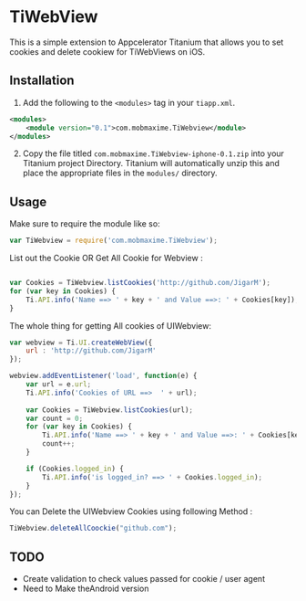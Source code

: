 TiWebView
=========

This is a simple extension to Appcelerator Titanium that allows you to set cookies and delete cookiew for TiWebViews on iOS.



Installation
------------


1. Add the following to the `<modules>` tag in your `tiapp.xml`.

```xml
<modules>
    <module version="0.1">com.mobmaxime.TiWebview</module>
</modules>
```
2. Copy the file titled `com.mobmaxime.TiWebview-iphone-0.1.zip` into your Titanium project Directory. Titanium will automatically unzip this and place the appropriate files in the `modules/` directory.


Usage
-----


Make sure to require the module like so:

```javascript
var TiWebview = require('com.mobmaxime.TiWebview');
```

List out the Cookie OR Get All Cookie for Webview : 

```javascript

var Cookies = TiWebview.listCookies('http://github.com/JigarM');
for (var key in Cookies) {
    Ti.API.info('Name ==> ' + key + ' and Value ==>: ' + Cookies[key]);
}
```


The whole thing for getting All cookies of UIWebview:

```javascript
var webview = Ti.UI.createWebView({
    url : 'http://github.com/JigarM'
});

webview.addEventListener('load', function(e) {
    var url = e.url;
    Ti.API.info('Cookies of URL ==>  ' + url);
    
    var Cookies = TiWebview.listCookies(url);
    var count = 0;
    for (var key in Cookies) {
        Ti.API.info('Name ==> ' + key + ' and Value ==>: ' + Cookies[key]);
        count++;
    }

    if (Cookies.logged_in) {
        Ti.API.info('is logged_in? ==> ' + Cookies.logged_in);
    }
});

```

You can Delete the UIWebview Cookies using following Method : 

```javascript
TiWebview.deleteAllCoockie("github.com");
```


TODO
----
* Create validation to check values passed for cookie / user agent
* Need to Make theAndroid version
